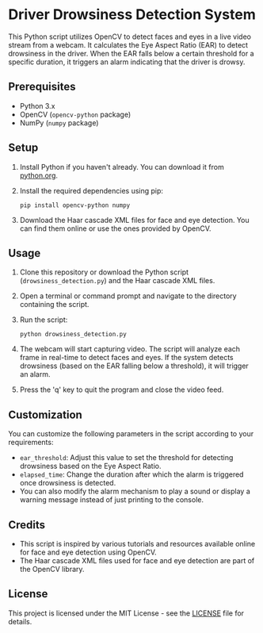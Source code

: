 # Driver Drowsiness Detection System

This Python script utilizes OpenCV to detect faces and eyes in a live video stream from a webcam. It calculates the Eye Aspect Ratio (EAR) to detect drowsiness in the driver. When the EAR falls below a certain threshold for a specific duration, it triggers an alarm indicating that the driver is drowsy.

## Prerequisites

- Python 3.x
- OpenCV (`opencv-python` package)
- NumPy (`numpy` package)

## Setup

1. Install Python if you haven't already. You can download it from [python.org](https://www.python.org/downloads/).

2. Install the required dependencies using pip:
    ```
    pip install opencv-python numpy
    ```

3. Download the Haar cascade XML files for face and eye detection. You can find them online or use the ones provided by OpenCV.

## Usage

1. Clone this repository or download the Python script (`drowsiness_detection.py`) and the Haar cascade XML files.

2. Open a terminal or command prompt and navigate to the directory containing the script.

3. Run the script:
    ```
    python drowsiness_detection.py
    ```

4. The webcam will start capturing video. The script will analyze each frame in real-time to detect faces and eyes. If the system detects drowsiness (based on the EAR falling below a threshold), it will trigger an alarm.

5. Press the 'q' key to quit the program and close the video feed.

## Customization

You can customize the following parameters in the script according to your requirements:

- `ear_threshold`: Adjust this value to set the threshold for detecting drowsiness based on the Eye Aspect Ratio.
- `elapsed_time`: Change the duration after which the alarm is triggered once drowsiness is detected.
- You can also modify the alarm mechanism to play a sound or display a warning message instead of just printing to the console.

## Credits

- This script is inspired by various tutorials and resources available online for face and eye detection using OpenCV.
- The Haar cascade XML files used for face and eye detection are part of the OpenCV library.

## License

This project is licensed under the MIT License - see the [LICENSE](LICENSE) file for details.
